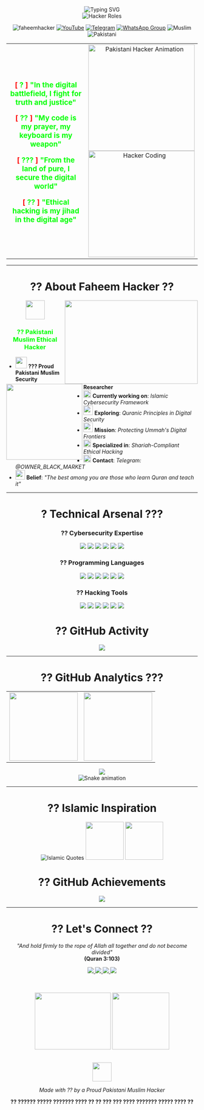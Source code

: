<!-- ?? PAKISTANI MUSLIM HACKER ANIMATED BANNER -->
<div align="center">
  <img src="https://readme-typing-svg.demolab.com?font=Fira+Code&weight=700&size=30&duration=3000&pause=1000&color=00FF00&background=000000&center=true&vCenter=true&width=1000&height=100&lines=??+PAKISTANI+MUSLIM+ETHICAL+HACKER;??+ASSALAMU+ALAIKUM+FELLOW+HACKERS;?+IDENTITY+VERIFIED:+FAHEEM+HACKER+??;???+PAKISTANI+MUSLIM+ETHICAL+HACKER;??+IN+THE+NAME+OF+ALLAH+THE+MOST+MERCIFUL" alt="Typing SVG" />
</div>

<div align="center">
  <img src="https://readme-typing-svg.herokuapp.com?font=Matrix+Code+NFI&weight=700&size=32&duration=2000&pause=1000&color=00FF00&center=true&vCenter=true&width=700&height=70&lines=PAKISTANI+ETHICAL+HACKER;MUSLIM+SECURITY+RESEARCHER;QURAN+GUIDED+HACKER;DIGITAL+MUJAHID;CYBERSECURITY+EXPERT+???" alt="Hacker Roles" />
</div>

<p align="center"> 
  <img src="https://komarev.com/ghpvc/?username=faheemhacker&label=Profile%20views&color=00ff00&style=flat-square&logo=ghost" alt="faheemhacker" />
  <a href="https://www.youtube.com/@faheemhacker8183"><img src="https://img.shields.io/youtube/channel/subscribers/UCiKcQN5fu7Cl9zNnk84yNhA?style=flat-square&logo=youtube&label=YouTube&color=FF0000" alt="YouTube"/></a>
  <a href="https://t.me/OWNER_BLACK_MARKET"><img src="https://img.shields.io/badge/Telegram-2CA5E0?style=for-the-badge&logo=telegram&logoColor=white" alt="Telegram"/></a>
  <a href="#"><img src="https://img.shields.io/badge/WhatsApp_Group-25D366?style=for-the-badge&logo=whatsapp&logoColor=white" alt="WhatsApp Group"/></a>
  <img src="https://img.shields.io/badge/Religion-Islam-009000?style=for-the-badge&logo=star-of-david&logoColor=white" alt="Muslim" />
  <img src="https://img.shields.io/badge/Nationality-Pakistani-00401A?style=for-the-badge&logo=globe&logoColor=white" alt="Pakistani" />
</p>

<!-- ? PAKISTANI HACKER ATTITUDE QUOTE -->
<div align="center">
  <table border="0" align="center">
    <tr border="0">
      <td width="50%" align="center">
        <div align="center">
          <h3>
            <p><span style="color: #ff0000;">[</span> <span style="color: #00ff00;">?</span> <span style="color: #ff0000;">]</span> <span style="color: #00ff00;">"In the digital battlefield, I fight for truth and justice"</span></p>
            <p><span style="color: #ff0000;">[</span> <span style="color: #00ff00;">??</span> <span style="color: #ff0000;">]</span> <span style="color: #00ff00;">"My code is my prayer, my keyboard is my weapon"</span></p>
            <p><span style="color: #ff0000;">[</span> <span style="color: #00ff00;">???</span> <span style="color: #ff0000;">]</span> <span style="color: #00ff00;">"From the land of pure, I secure the digital world"</span></p>
            <p><span style="color: #ff0000;">[</span> <span style="color: #00ff00;">??</span> <span style="color: #ff0000;">]</span> <span style="color: #00ff00;">"Ethical hacking is my jihad in the digital age"</span></p>
          </h3>
        </div>
      </td>
      <td width="50%" align="center">
        <img align="center" width="280" src="https://media.giphy.com/media/L1R1tvI9svkIWwpV4r/giphy.gif" alt="Pakistani Hacker Animation"/>
        <img align="center" width="280" src="https://media.giphy.com/media/qgQUggAC3Pfv687qPC/giphy.gif" alt="Hacker Coding"/>
      </td>
    </tr>
  </table>
</div>

<hr/>

<!-- ?? ABOUT PAKISTANI MUSLIM HACKER -->
<h1 align="center">?? About Faheem Hacker ??</h1>

<div align="center">
  <img src="https://media.giphy.com/media/Xed7bGPHSwQ8WLPu9C/giphy.gif" width="350" height="220" align="right" />
  <img src="https://media.giphy.com/media/juua9i2c2fA0AIp2iq/giphy.gif" width="200" height="200" align="left" />
  
  <!-- Animated Islamic Star -->
  <div align="center">
    <img src="https://media.giphy.com/media/hU6VlqZeM5Tz34aC2k/giphy.gif" width="50" height="50" />
    <h3 style="color: #00ff00;">?? Pakistani Muslim Ethical Hacker</h3>
  </div>
  
  <ul style="text-align: left;">
    <li> <img src="https://media.giphy.com/media/WUlplcMpOCEmTGBtBW/giphy.gif" width="30"> <b>??? Proud Pakistani Muslim Security Researcher</b> </li>
    <li> <img src="https://media.giphy.com/media/QssGEmpkyEOhBCb7e1/giphy.gif" width="20"> <b>Currently working on</b>: <i>Islamic Cybersecurity Framework</i> </li>
    <li> <img src="https://media.giphy.com/media/cYU6YcPE5YlJxh6otp/giphy.gif" width="25"> <b>Exploring</b>: <i>Quranic Principles in Digital Security</i> </li>
    <li> <img src="https://media.giphy.com/media/u1WhXLjwgcXpHJBMRM/giphy.gif" width="25"> <b>Mission</b>: <i>Protecting Ummah's Digital Frontiers</i> </li>
    <li> <img src="https://media.giphy.com/media/MdA16VIoXKKxNE8Stk/giphy.gif" width="20"> <b>Specialized in</b>: <i>Shariah-Compliant Ethical Hacking</i> </li>
    <li> <img src="https://media.giphy.com/media/KxlbRn0HuTW7gDgvVK/giphy.gif" width="20"> <b>Contact</b>: <i>Telegram: @OWNER_BLACK_MARKET</i> </li>
    <li> <img src="https://media.giphy.com/media/l4Ep8Z2AVUEFlO4i4/giphy.gif" width="25"> <b>Belief</b>: <i>"The best among you are those who learn Quran and teach it"</i> </li>
  </ul>
</div>

<hr/>

<!-- ? TECHNICAL ARSENAL WITH PAKISTANI THEME -->
<h1 align="center">? Technical Arsenal ???</h1>

<!-- CYBERSECURITY SKILLS -->
<h3 align="center">?? Cybersecurity Expertise</h3>
<p align="center">
  <img src="https://img.shields.io/badge/Penetration_Testing-FF6B6B?style=for-the-badge&logo=target&logoColor=white" />
  <img src="https://img.shields.io/badge/Ethical_Hacking-4ECDC4?style=for-the-badge&logo=key&logoColor=white" />
  <img src="https://img.shields.io/badge/Bug_Bounty-45B7D1?style=for-the-badge&logo=bug&logoColor=white" />
  <img src="https://img.shields.io/badge/Network_Security-96CEB4?style=for-the-badge&logo=network&logoColor=white" />
  <img src="https://img.shields.io/badge/Web_Security-FAE100?style=for-the-badge&logo=web&logoColor=black" />
  <img src="https://img.shields.io/badge/Digital_Forensics-FFA500?style=for-the-badge&logo=magnifying-glass&logoColor=white" />
</p>

<!-- PROGRAMMING LANGUAGES -->
<h3 align="center">?? Programming Languages</h3>
<p align="center">
  <img src="https://img.shields.io/badge/Python-3776AB?style=for-the-badge&logo=python&logoColor=white" />
  <img src="https://img.shields.io/badge/JavaScript-F7DF1E?style=for-the-badge&logo=javascript&logoColor=black" />
  <img src="https://img.shields.io/badge/Bash-4EAA25?style=for-the-badge&logo=gnu-bash&logoColor=white" />
  <img src="https://img.shields.io/badge/PowerShell-5391FE?style=for-the-badge&logo=powershell&logoColor=white" />
  <img src="https://img.shields.io/badge/SQL-4479A1?style=for-the-badge&logo=mysql&logoColor=white" />
  <img src="https://img.shields.io/badge/C++-00599C?style=for-the-badge&logo=c%2B%2B&logoColor=white" />
</p>

<!-- TOOLS & TECHNOLOGIES -->
<h3 align="center">?? Hacking Tools</h3>
<p align="center">
  <img src="https://img.shields.io/badge/Kali_Linux-557C94?style=for-the-badge&logo=kalilinux&logoColor=white" />
  <img src="https://img.shields.io/badge/Metasploit-FF0000?style=for-the-badge&logo=metasploit&logoColor=white" />
  <img src="https://img.shields.io/badge/Wireshark-1679A7?style=for-the-badge&logo=wireshark&logoColor=white" />
  <img src="https://img.shields.io/badge/Burp_Suite-FF6B6B?style=for-the-badge&logo=burpsuite&logoColor=white" />
  <img src="https://img.shields.io/badge/Nmap-00C7D4?style=for-the-badge&logo=nmap&logoColor=white" />
  <img src="https://img.shields.io/badge/John_The_Ripper-8B0000?style=for-the-badge&logo=key&logoColor=white" />
</p>

<!-- ACTIVITY GRAPH -->
<h1 align="center">?? GitHub Activity</h1>
<div align="center">
  <img src="https://github-readme-activity-graph.vercel.app/graph?username=faheemhacker&theme=react-dark&bg_color=00401A&color=00FF00&line=00FF00&point=FFFFFF&area=true&hide_border=true" />
</div>

<hr/>

<!-- ?? GITHUB STATS WITH PAKISTANI FLAG COLORS -->
<h1 align="center">?? GitHub Analytics ???</h1>

<div align="center">
  <table>
    <tr>
      <td>
        <img height="180em" src="https://github-readme-stats.vercel.app/api?username=faheemhacker&show_icons=true&theme=dark&bg_color=00401A&title_color=00FF00&text_color=FFFFFF&icon_color=00FF00&border_color=00FF00" />
      </td>
      <td>
        <img height="180em" src="https://github-readme-stats.vercel.app/api/top-langs/?username=faheemhacker&layout=compact&theme=dark&bg_color=00401A&title_color=00FF00&text_color=FFFFFF&border_color=00FF00" />
      </td>
    </tr>
  </table>
</div>

<!-- STREAK STATS -->
<div align="center">
  <img src="https://github-readme-streak-stats.herokuapp.com/?user=faheemhacker&theme=dark&background=00401A&ring=00FF00&fire=00FF00&currStreakNum=FFFFFF&sideNums=FFFFFF&currStreakLabel=00FF00&sideLabels=00FF00&dates=FFFFFF" />
</div>

<!-- CONTRIBUTION SNAKE -->
<div align="center">
  <img src="https://raw.githubusercontent.com/faheemhacker/faheemhacker/output/github-contribution-grid-snake.svg" alt="Snake animation" />
</div>

<hr/>

<!-- ?? ISLAMIC QUOTE ANIMATION -->
<h1 align="center">?? Islamic Inspiration</h1>

<div align="center">
  <img src="https://readme-typing-svg.herokuapp.com?font=Arabic&weight=600&size=20&duration=4JUdGzvrLbqriBbfe9sXnnZBpud5H45uVqzvi8F7qShzi5vSepHfUckJNxRLbqriBbfe9sXnnZBpud5H45uVqzvi8F7qSRNyDmT1a1boZVAllah+is+with+those+who+are+patient;And+say,++Do+[as+you+will],+for+Allah+will+see+your+deeds;So+verily,+with+the+hardship,+there+is+relief;The+best+among+you+are+those+who+learn+and+teach" alt="Islamic Quotes" />
  
  <!-- Islamic Animation -->
  <img src="https://media.giphy.com/media/l4Ep8Z2AVUEFlO4i4/giphy.gif" width="100" height="100" />
  <img src="https://media.giphy.com/media/XeHHLS0eDpVqoTVMjf/giphy.gif" width="100" height="100" />
</div>

<!-- ?? TROPHIES -->
<h1 align="center">?? GitHub Achievements</h1>

<div align="center">
  <img src="https://github-profile-trophy.vercel.app/?username=faheemhacker&theme=darkhub&no-bg=true&no-frame=true&margin-w=15&margin-h=15&title=Stars,Commit,Followers,Repositories,PullRequest&row=2&column=3" />
</div>

<hr/>

<!-- ?? CONTACT WITH ISLAMIC TOUCH -->
<h1 align="center">?? Let's Connect ??</h1>

<div align="center">
  <p>
    <i>"And hold firmly to the rope of Allah all together and do not become divided"</i> <br>
    <b>(Quran 3:103)</b>
  </p>
  
  <!-- Social Media Buttons -->
  <a href="https://www.youtube.com/@faheemhacker8183">
    <img src="https://img.shields.io/badge/YouTube-FF0000?style=for-the-badge&logo=youtube&logoColor=white" />
  </a>
  <a href="https://t.me/OWNER_BLACK_MARKET">
    <img src="https://img.shields.io/badge/Telegram-2CA5E0?style=for-the-badge&logo=telegram&logoColor=white" />
  </a>
  <a href="#">
    <img src="https://img.shields.io/badge/WhatsApp-25D366?style=for-the-badge&logo=whatsapp&logoColor=white" />
  </a>
  <a href="#">
    <img src="https://img.shields.io/badge/Instagram-E4405F?style=for-the-badge&logo=instagram&logoColor=white" />
  </a>
  
  <!-- Pakistani Flag Animation -->
  <br><br>
  <img src="https://media.giphy.com/media/XeHHLS0eDpVqoTVMjf/giphy.gif" width="200" height="150" />
  <img src="https://media.giphy.com/media/l4Ep8Z2AVUEFlO4i4/giphy.gif" width="150" height="150" />
</div>

<!-- FOOTER -->
<div align="center">
  <br>
  <img src="https://media.giphy.com/media/KdxXyGSEA5n1e7P1sK/giphy.gif" width="50" height="50" />
  <p><i>Made with ?? by a Proud Pakistani Muslim Hacker</i></p>
  <p><b>?? ?????? ????? ??????? ???? ?? ?? ??? ??? ???? ??????? ????? ???? ??</b></p>
</div>
